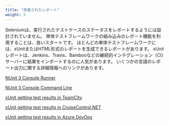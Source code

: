 ```yaml
---
title: "改善されたレポート"
weight: 5
---
```



Seleniumは、実行されたテストケースのステータスをレポートするようには設計されていません。
単体テストフレームワークの組み込みのレポート機能を利用することは、良いスタートです。
ほとんどの単体テストフレームワークには、xUnitまたはHTML形式のレポートを生成できるレポートがあります。
xUnitレポートは、Jenkins、Travis、Bambooなどの継続的インテグレーション（CI）サーバーに結果をインポートするのに人気があります。
いくつかの言語のレポート出力に関する詳細情報へのリンクがあります。
<!-- TODO: Add links.-->
[NUnit 3 Console Runner](//github.com/nunit/docs/wiki/Console-Runner)

[NUnit 3 Console Command Line](//github.com/nunit/docs/wiki/Console-Command-Line)

[xUnit getting test results in TeamCity](//xunit.net/docs/getting-test-results-in-teamcity)

[xUnit getting test results in CruiseControl.NET](//xunit.net/docs/getting-test-results-in-ccnet)

[xUnit getting test results in Azure DevOps](//xunit.net/docs/getting-test-results-in-azure-devops)
